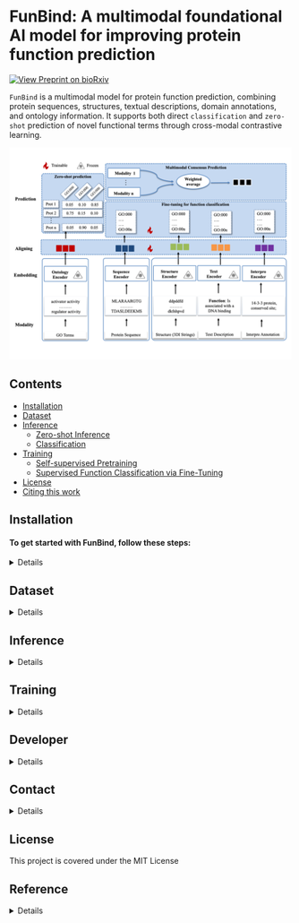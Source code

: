 # FunBind: A multimodal foundational AI model for improving protein function prediction
[![View Preprint on bioRxiv](https://img.shields.io/badge/Preprint-bioRxiv-b31b1b)](https://github.com/jianlin-cheng/FunBind/blob/main/model.png)



`FunBind` is a multimodal model for protein function prediction, combining protein sequences, structures, textual descriptions, domain annotations, and ontology information.
It supports both direct `classification` and `zero-shot` prediction of novel functional terms through cross-modal contrastive learning.

![Method overview ](model.png)


## Contents

- [Installation](#installation)
- [Dataset](#dataset)
- [Inference](#inference)
    - [Zero-shot Inference](#zero-shot-inference)
    - [Classification](#function-classification)
- [Training](#training)
    - [Self-supervised Pretraining](#self-supervised-pretraining)
    - [Supervised Function Classification via Fine-Tuning](#supervised-function-classification-via-fine-tuning)
- [License](#license)
- [Citing this work](#reference)



## Installation
#### To get started with FunBind, follow these steps:

<details>

1. Clone the Repository
```
git clone https://github.com/jianlin-cheng/FunBind.git
cd FunBind
```

2. Download checkpoints (~ GB total):
```
wget url-for-data
unzip downloaded-data
```

3. Set Up the Conda Environment:
```bash
conda env create -f FunBind.yml
conda activate FunBind
```
</details>


## Dataset 

<details>

Sample Sequence Data:
```

```

Sample Structure Data:
```

```

Sample Text Data:
```

```

Sample Interpro Data:
```

```

Sample Ontology Data:
```

```

</details>

## Inference
<details>



### Zero-shot Inference

Feature Extraction and Comparison Across Multiple Modalities (e.g., Sequence, Structure, Text, and Domain Annotations)

```bash

 python zeroshot_inference.py --model_checkpoint /path/to/funbind_checkpoint.pth --input-path examples/interpro.txt  --modality Interpro --ontology-path examples/ontology.txt --go-graph examples/go-basic.obo --device cuda:1
```


```bash
python zeroshot_inference.py --model_checkpoint /path/to/funbind_checkpoint --input-path examples/interpro.txt --folder [intermediate_folder]
```

```bash 
python zeroshot_inference.py --model-checkpoint /path/to/funbind_checkpoint.pth \ --input-path examples/interpro.txt \ --modality Interpro \ --ontology-path examples/ontology.txt \ --go-graph examples/go-basic.obo \ --device cuda:1 
```


```python



```


### Function Classification

```bash
python train.py --epochs [Number_epoch] --folder [intermediate_folder]
```

</details>

## Training
<details>

### Self-supervised Pretraining

### Supervised Function Classification via Fine-Tuning

</details>

## Developer

<details>

```
Frimpong Boadu
Deparment of Computer Science
University of Missouri
Columbia, MO 65211, USA
Email: fbqc9@missouri.edu
```
</details>


## Contact
<details>

```
Jianlin (Jack) Cheng, PhD, AAAS Fellow
Curators' Distinguished Professor
William and Nancy Thompson Distinguished Professor
Department of Electrical Engineering and Computer Science
University of Missouri
Columbia, MO 65211, USA
Email: chengji@missouri.edu
```

</details>

## License
This project is covered under the MIT License

## Reference
<details>
FunBind: A multimodal foundational AI model for improving protein function prediction.
</details>
